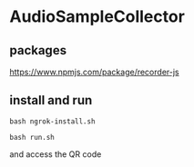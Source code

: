 # AudioSampleCollector

## packages

https://www.npmjs.com/package/recorder-js

## install and run

```shell
bash ngrok-install.sh
```

```shell
bash run.sh
```

and access the QR code
